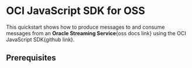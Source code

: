 # OCI JavaScript SDK for OSS

This quickstart shows how to produce messages to and consume messages from an **Oracle Streaming Service**{oss docs link} using the OCI JavaScript SDK{github link}.

## Prerequisites

